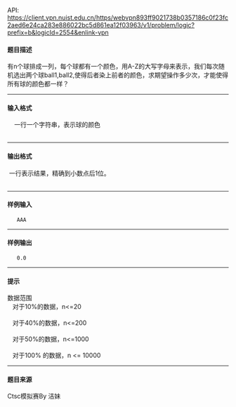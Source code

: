 API: https://client.vpn.nuist.edu.cn/https/webvpn893ff9021738b0357186c0f23fc2aed6e24ca283e886022bc5d861ea12f03963/v1/problem/logic?prefix=b&logicId=2554&enlink-vpn

#### 题目描述

有n个球排成一列，每个球都有一个颜色，用A-Z的大写字母来表示，我们每次随机选出两个球ball1,ball2,使得后者染上前者的颜色，求期望操作多少次，才能使得所有球的颜色都一样？  

---

#### 输入格式

    一行一个字符串，表示球的颜色  
   

---

#### 输出格式

 一行表示结果，精确到小数点后1位。  
   

---

#### 样例输入
```
   AAA

```

---

#### 样例输出
```
   0.0
```

---

#### 提示

数据范围  
   对于10%的数据，n<=20  
    
   对于40%的数据，n<=200  
    
   对于50%的数据，n<=1000  
    
   对于100% 的数据，n <= 10000  

---

#### 题目来源

Ctsc模拟赛By 洁妹